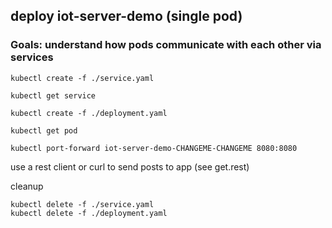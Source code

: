 deploy iot-server-demo (single pod)
---

### Goals: understand how pods communicate with each other via services

```console
kubectl create -f ./service.yaml
```

```console
kubectl get service
```

```console
kubectl create -f ./deployment.yaml
```

```console
kubectl get pod
```

```console
kubectl port-forward iot-server-demo-CHANGEME-CHANGEME 8080:8080
```

use a rest client or curl to send posts to app (see get.rest)

cleanup

```console
kubectl delete -f ./service.yaml
kubectl delete -f ./deployment.yaml
```

